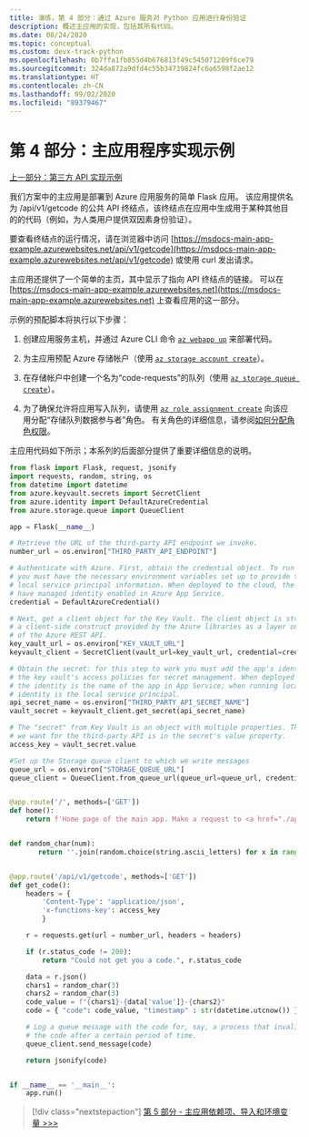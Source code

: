```yaml
---
title: 演练，第 4 部分：通过 Azure 服务对 Python 应用进行身份验证
description: 概述主应用的实现，包括其所有代码。
ms.date: 08/24/2020
ms.topic: conceptual
ms.custom: devx-track-python
ms.openlocfilehash: 0b7ffa1fb855d4b676813f49c545071209f6ce79
ms.sourcegitcommit: 324da872a9dfd4c55b34739824fc6a6598f2ae12
ms.translationtype: HT
ms.contentlocale: zh-CN
ms.lasthandoff: 09/02/2020
ms.locfileid: "89379467"
---
```

# <a name="part-4-example-main-application-implementation"></a>第 4 部分：主应用程序实现示例

[上一部分：第三方 API 实现示例](walkthrough-tutorial-authentication-03.md)

我们方案中的主应用是部署到 Azure 应用服务的简单 Flask 应用。 该应用提供名为 /api/v1/getcode 的公共 API 终结点，该终结点在应用中生成用于某种其他目的的代码（例如，为人类用户提供双因素身份验证）。

要查看终结点的运行情况，请在浏览器中访问 [https://msdocs-main-app-example.azurewebsites.net/api/v1/getcode](https://msdocs-main-app-example.azurewebsites.net/api/v1/getcode) 或使用 curl 发出请求。

主应用还提供了一个简单的主页，其中显示了指向 API 终结点的链接。 可以在 [https://msdocs-main-app-example.azurewebsites.net](https://msdocs-main-app-example.azurewebsites.net) 上查看应用的这一部分。

示例的预配脚本将执行以下步骤：

1. 创建应用服务主机，并通过 Azure CLI 命令 [`az webapp up`](/cli/azure/webapp?view=azure-cli-latest#az-webapp-up) 来部署代码。

1. 为主应用预配 Azure 存储帐户（使用 [`az storage account create`](/cli/azure/storage/account?view=azure-cli-latest#az-storage-account-create)）。

1. 在存储帐户中创建一个名为“code-requests”的队列（使用 [`az storage queue create`](/cli/azure/storage/queue?view=azure-cli-latest#az-storage-queue-create)）。

1. 为了确保允许将应用写入队列，请使用 [`az role assignment create`](/cli/azure/role/assignment?view=azure-cli-latest#az-role-assignment-create) 向该应用分配“存储队列数据参与者”角色。 有关角色的详细信息，请参阅[如何分配角色权限](how-to-assign-role-permissions.md)。

主应用代码如下所示；本系列的后面部分提供了重要详细信息的说明。

```python
from flask import Flask, request, jsonify
import requests, random, string, os
from datetime import datetime
from azure.keyvault.secrets import SecretClient
from azure.identity import DefaultAzureCredential
from azure.storage.queue import QueueClient

app = Flask(__name__)

# Retrieve the URL of the third-party API endpoint we invoke.
number_url = os.environ["THIRD_PARTY_API_ENDPOINT"]

# Authenticate with Azure. First, obtain the credential object. To run locally,
# you must have the necessary environment variables set up to provide the
# local service principal information. When deployed to the cloud, the app must
# have managed identity enabled in Azure App Service.
credential = DefaultAzureCredential()

# Next, get a client object for the Key Vault. The client object is strictly
# a client-side construct provided by the Azure libraries as a layer on top
# of the Azure REST API.
key_vault_url = os.environ["KEY_VAULT_URL"]
keyvault_client = SecretClient(vault_url=key_vault_url, credential=credential)

# Obtain the secret: for this step to work you must add the app's identity to
# the key vault's access policies for secret management. When deployed to the cloud
# the identity is the name of the app in App Service; when running locally, the
# identity is the local service principal.
api_secret_name = os.environ["THIRD_PARTY_API_SECRET_NAME"]
vault_secret = keyvault_client.get_secret(api_secret_name)

# The "secret" from Key Vault is an object with multiple properties. The access key
# we want for the third-party API is in the secret's value property.
access_key = vault_secret.value

#Set up the Storage queue client to which we write messages
queue_url = os.environ["STORAGE_QUEUE_URL"]
queue_client = QueueClient.from_queue_url(queue_url=queue_url, credential=credential)


@app.route('/', methods=['GET'])
def home():
    return f'Home page of the main app. Make a request to <a href="./api/v1/getcode">/api/v1/getcode</a>.'


def random_char(num):
       return ''.join(random.choice(string.ascii_letters) for x in range(num))


@app.route('/api/v1/getcode', methods=['GET'])
def get_code():
    headers = {
        'Content-Type': 'application/json',
        'x-functions-key': access_key
        }

    r = requests.get(url = number_url, headers = headers)

    if (r.status_code != 200):
        return "Could not get you a code.", r.status_code

    data = r.json()
    chars1 = random_char(3)
    chars2 = random_char(3)
    code_value = f"{chars1}-{data['value']}-{chars2}"
    code = { "code": code_value, "timestamp" : str(datetime.utcnow()) }

    # Log a queue message with the code for, say, a process that invalidates
    # the code after a certain period of time.
    queue_client.send_message(code)

    return jsonify(code)


if __name__ == '__main__':
    app.run()
```

> [!div class="nextstepaction"]
> [第 5 部分 - 主应用依赖项、导入和环境变量 >>>](walkthrough-tutorial-authentication-05.md)
